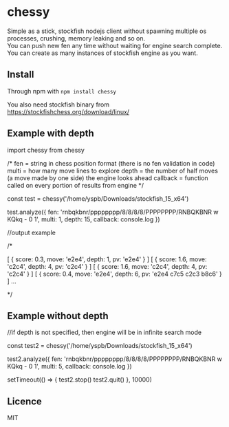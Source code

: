 # chessy

Simple as a stick, stockfish nodejs client without spawning multiple os processes, crushing, memory leaking and so on.<br>
You can push new fen any time without waiting for engine search complete.<br>
You can create as many instances of stockfish engine as you want.<br>

Install
-------------------------

Through npm with `npm install chessy`<br>

You also need stockfish binary from https://stockfishchess.org/download/linux/

Example with depth
-------------------------

import chessy from chessy

/*
  fen = string in chess position format (there is no fen validation in code)
  multi = how many move lines to explore
  depth = the number of half moves (a move made by one side) the engine looks ahead
  callback = function called on every portion of results from engine
*/

const test = chessy('/home/yspb/Downloads/stockfish_15_x64')

test.analyze({ 
  fen: 'rnbqkbnr/pppppppp/8/8/8/8/PPPPPPPP/RNBQKBNR w KQkq - 0 1',
  multi: 1,
  depth: 15,
  callback: console.log
})

//output example

/*

[ { score: 0.3, move: 'e2e4', depth: 1, pv: 'e2e4' } ]
[ { score: 1.6, move: 'c2c4', depth: 4, pv: 'c2c4' } ]
[ { score: 1.6, move: 'c2c4', depth: 4, pv: 'c2c4' } ]
[ { score: 0.4, move: 'e2e4', depth: 6, pv: 'e2e4 c7c5 c2c3 b8c6' } ]
...

*/

Example without depth
-------------------------

//if depth is not specified, then engine will be in infinite search mode

const test2 = chessy('/home/yspb/Downloads/stockfish_15_x64')

test2.analyze({ 
  fen: 'rnbqkbnr/pppppppp/8/8/8/8/PPPPPPPP/RNBQKBNR w KQkq - 0 1',
  multi: 5,
  callback: console.log
})

setTimeout(() => {
  test2.stop()
  test2.quit()
}, 10000)

Licence
-------------------------
MIT
